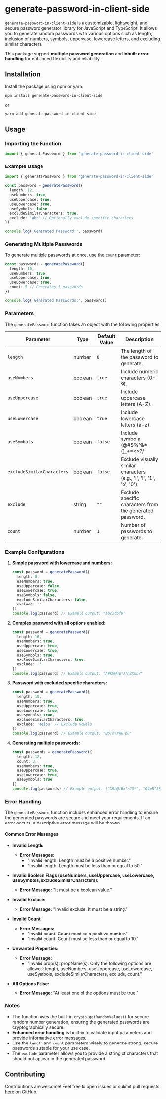 # generate-password-in-client-side

`generate-password-in-client-side` is a customizable, lightweight, and secure password generator library for JavaScript and TypeScript. It allows you to generate random passwords with various options such as length, inclusion of numbers, symbols, uppercase, lowercase letters, and excluding similar characters.

This package support **multiple password generation** and **inbuilt error handling** for enhanced flexibility and reliability.

## Installation

Install the package using npm or yarn:

```bash
npm install generate-password-in-client-side
```

or

```bash
yarn add generate-password-in-client-side
```

## Usage

### Importing the Function

```typescript
import { generatePassword } from 'generate-password-in-client-side'
```

### Example Usage

```typescript
import { generatePassword } from 'generate-password-in-client-side'

const password = generatePassword({
  length: 12,
  useNumbers: true,
  useUppercase: true,
  useLowercase: true,
  useSymbols: false,
  excludeSimilarCharacters: true,
  exclude: 'abc' // Optionally exclude specific characters
})

console.log('Generated Password:', password)
```

### Generating Multiple Passwords

To generate multiple passwords at once, use the `count` parameter:

```typescript
const passwords = generatePassword({
  length: 10,
  useNumbers: true,
  useUppercase: true,
  useLowercase: true,
  count: 5 // Generates 5 passwords
})

console.log('Generated Passwords:', passwords)
```

### Parameters

The `generatePassword` function takes an object with the following properties:

| Parameter                  | Type    | Default Value | Description                                                          |
| -------------------------- | ------- | ------------- | -------------------------------------------------------------------- |
| `length`                   | number  | `8`           | The length of the password to generate.                              |
| `useNumbers`               | boolean | `true`        | Include numeric characters (0-9).                                    |
| `useUppercase`             | boolean | `true`        | Include uppercase letters (A-Z).                                     |
| `useLowercase`             | boolean | `true`        | Include lowercase letters (a-z).                                     |
| `useSymbols`               | boolean | `false`       | Include symbols (@#$%^&*()_+=<>?/|).                                 |
| `excludeSimilarCharacters` | boolean | `false`       | Exclude visually similar characters (e.g., 'i', 'l', '1', 'o', '0'). |
| `exclude`                  | string  | `""`          | Exclude specific characters from the generated password.             |
| `count`                    | number  | `1`           | Number of passwords to generate.                                     |
                                   

### Example Configurations

1. **Simple password with lowercase and numbers:**

   ```typescript
   const password = generatePassword({
     length: 8,
     useNumbers: true,
     useUppercase: false,
     useLowercase: true,
     useSymbols: false,
     excludeSimilarCharacters: false,
     exclude: ''
   })
   console.log(password) // Example output: "abc3d5f9"
   ```

2. **Complex password with all options enabled:**

   ```typescript
   const password = generatePassword({
     length: 16,
     useNumbers: true,
     useUppercase: true,
     useLowercase: true,
     useSymbols: true,
     excludeSimilarCharacters: true,
     exclude: ''
   })
   console.log(password) // Example output: "A#kM@4p*J!h2X&b7"
   ```

3. **Password with excluded specific characters:**

   ```typescript
   const password = generatePassword({
     length: 10,
     useNumbers: true,
     useUppercase: true,
     useLowercase: true,
     useSymbols: true,
     excludeSimilarCharacters: true,
     exclude: 'aeiou' // Exclude vowels
   })
   console.log(password) // Example output: "B5Tn%rW6!p0"
   ```

4. **Generating multiple passwords:**

   ```typescript
   const passwords = generatePassword({
     length: 12,
     count: 3,
     useNumbers: true,
     useUppercase: true,
     useLowercase: true,
     useSymbols: true
   })
   console.log(passwords) // Example output: ["X9a@lBn!r23*", "Q4pR^5kLm@7!", "Zx%8v#Tg!23$"]
   ```

### Error Handling

The `generatePassword` function includes enhanced error handling to ensure the generated passwords are secure and meet your requirements. If an error occurs, a descriptive error message will be thrown.

#### Common Error Messages

- **Invalid Length:**

  - **Error Messages:**
    - "Invalid length. Length must be a positive number."
    - "Invalid length. Length must be less than or equal to 50."

- **Invalid Boolean Flags (useNumbers, useUppercase, useLowercase, useSymbols, excludeSimilarCharacters):**

  - **Error Message:** "It must be a boolean value."

- **Invalid Exclude:**

  - **Error Message:** "Invalid exclude. It must be a string."

- **Invalid Count:**

  - **Error Messages:**
    - "Invalid count. Count must be a positive number."
    - "Invalid count. Count must be less than or equal to 10."

- **Unwanted Properties:**

  - **Error Message:**
    - "Invalid prop(s): propName(s). Only the following options are allowed: length, useNumbers, useUppercase, useLowercase, useSymbols, excludeSimilarCharacters, exclude, count."

- **All Options False:**
  - **Error Message:** "At least one of the options must be true."

### Notes

- The function uses the built-in `crypto.getRandomValues()` for secure random number generation, ensuring the generated passwords are cryptographically secure.
- **Enhanced error handling** is built-in to validate input parameters and provide informative error messages.
- Use the `length` and `count` parameters wisely to generate strong, secure passwords suitable for your use case.
- The `exclude` parameter allows you to provide a string of characters that should not appear in the generated password.

## Contributing

Contributions are welcome! Feel free to open issues or submit pull requests [here](https://github.com/shahadathhs/generate-password) on GitHub.

